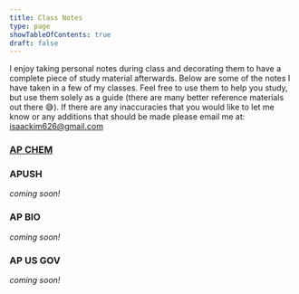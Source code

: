 ```yaml
---
title: Class Notes
type: page
showTableOfContents: true
draft: false
---
```

I enjoy taking personal notes during class and decorating them to have a complete piece of study material afterwards. Below are some of the notes I have taken in a few of my classes. Feel free to use them to help you study, but use them solely as a guide (there are many better reference materials out there 😅). If there are any inaccuracies that you would like to let me know or any additions that should be made please email me at: isaackim626@gmail.com

### [AP CHEM](./apchem/)

### APUSH
*coming soon!*

### AP BIO
*coming soon!*

### AP US GOV
*coming soon!*

